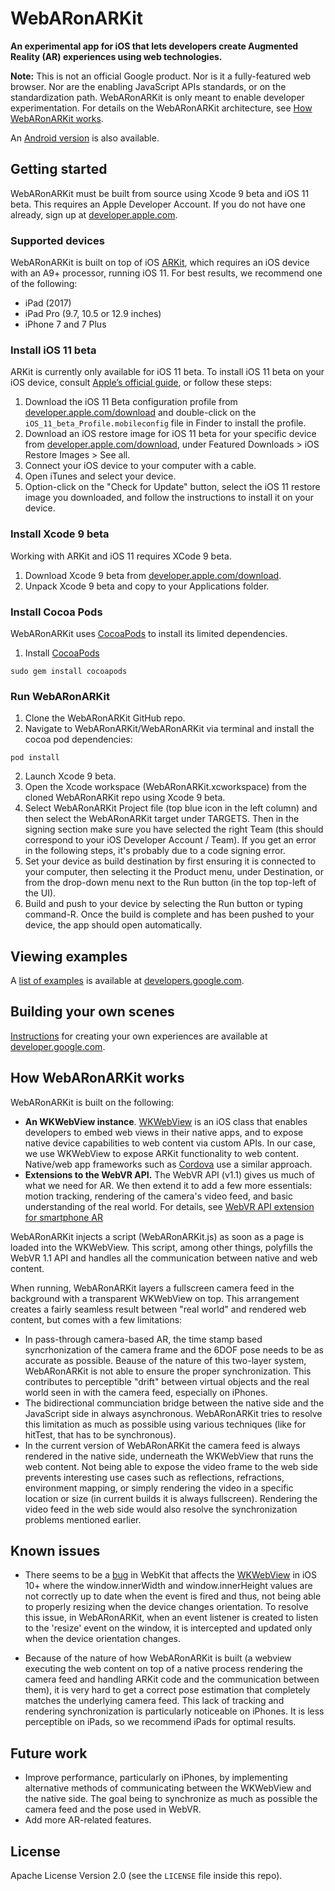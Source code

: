 # WebARonARKit

**An experimental app for iOS that lets developers create Augmented Reality (AR) experiences using web technologies.**

**Note:** This is not an official Google product. Nor is it a fully-featured web browser. Nor are the enabling JavaScript APIs standards, or on the standardization path. WebARonARKit is only meant to enable developer experimentation. For details on the WebARonARKit architecture, see [How WebARonARKit works](#HowWebARonARKitWorks).

An [Android version](https://github.com/google-ar/WebARonARCore) is also available.

## <a name="InstallingWebARonARKit">Getting started</a>
WebARonARKit must be built from source using Xcode 9 beta and iOS 11 beta. This requires an Apple Developer Account. If you do not have one already, sign up at [developer.apple.com](http://developer.apple.com).

### <a name="SupportedDevices">Supported devices</a>
WebARonARKit is built on top of iOS [ARKit](https://developer.apple.com/arkit/), which requires an iOS device with an A9+ processor, running iOS 11. For best results, we recommend one of the following:

+ iPad (2017)
+ iPad Pro (9.7, 10.5 or 12.9 inches)
+ iPhone 7 and 7 Plus

### <a name="InstalliOS11beta">Install iOS 11 beta</a>
ARKit is currently only available for iOS 11 beta. To install iOS 11 beta on your iOS device, consult [Apple’s official guide](https://developer.apple.com/support/beta-software/install-ios-beta/), or follow these steps:

1. Download the iOS 11 Beta configuration profile from [developer.apple.com/download](https://developer.apple.com/download/) and double-click on the `iOS_11_beta_Profile.mobileconfig` file in Finder to install the profile.
2. Download an iOS restore image for iOS 11 beta for your specific device from [developer.apple.com/download](https://developer.apple.com/download/), under Featured Downloads > iOS Restore Images > See all.
3. Connect your iOS device to your computer with a cable.
4. Open iTunes and select your device.
5. Option-click on the "Check for Update" button, select the iOS 11 restore image you downloaded, and follow the instructions to install it on your device.

### <a name="InstallXcode9beta">Install Xcode 9 beta</a>
Working with ARKit and iOS 11 requires XCode 9 beta.

1. Download Xcode 9 beta from [developer.apple.com/download](https://developer.apple.com/download/).
2. Unpack Xcode 9 beta and copy to your Applications folder.

### <a name="InstallCocoaPods">Install Cocoa Pods</a>
WebARonARKit uses [CocoaPods](https://cocoapods.org/) to install its limited dependencies.

1. Install [CocoaPods](https://guides.cocoapods.org/using/getting-started.html)
```
sudo gem install cocoapods
```

### <a name="RunWebARonARKit">Run WebARonARKit</a>
1. Clone the WebARonARKit GitHub repo.
2. Navigate to WebARonARKit/WebARonARKit via terminal and install the cocoa pod dependencies:
```
pod install
```
2. Launch Xcode 9 beta.
3. Open the Xcode workspace (WebARonARKit.xcworkspace) from the cloned WebARonARKit repo using Xcode 9 beta.
4. Select WebARonARKit Project file (top blue icon in the left column) and then select the WebARonARKit target under TARGETS. Then in the signing section make sure you have selected the right Team (this should correspond to your iOS Developer Account / Team). If you get an error in the following steps, it's probably due to a code signing error.
5. Set your device as build destination by first ensuring it is connected to your computer, then selecting it the Product menu, under Destination, or from the drop-down menu next to the Run button (in the top top-left of the UI).
6. Build and push to your device by selecting the Run button or typing command-R. Once the build is complete and has been pushed to your device, the app should open automatically.

## <a name="ViewingExamples">Viewing examples</a>
A [list of examples](https://developers.google.com/ar/develop/web/getting-started#examples) is available at [developers.google.com](https://developers.google.com/ar/develop/web/getting-started#examples).

## <a name="BuildingScenes">Building your own scenes</a>
[Instructions](https://developers.google.com/ar/develop/web/getting-started) for creating your own experiences are available at [developer.google.com](https://developers.google.com/ar/develop/web/getting-started).

## <a name="HowWebARonARKitWorks">How WebARonARKit works</a>

WebARonARKit is built on the following:

* **An WKWebView instance**. [WKWebView](https://developer.apple.com/documentation/webkit/wkwebview) is an iOS class that enables developers to embed web views in their native apps, and to expose native device capabilities to web content via custom APIs. In our case, we use WKWebView to expose ARKit functionality to web content. Native/web app frameworks such as [Cordova](https://cordova.apache.org/) use a similar approach.
* **Extensions to the WebVR API.** The WebVR API (v1.1) gives us much of what we need for AR. We then extend it to add a few more essentials: motion tracking, rendering of the camera's video feed, and basic understanding of the real world. For details, see [WebVR API extension for smartphone AR](https://github.com/google-ar/three.ar.js/blob/master/webvr_ar_extension.md)

WebARonARKit injects a script (WebARonARKit.js) as soon as a page is loaded into the WKWebView. This script, among other things, polyfills the WebVR 1.1 API and handles all the communication between native and web content.

When running, WebARonARKit layers a fullscreen camera feed in the background with a transparent WKWebView on top. This arrangement creates a fairly seamless result between "real world" and rendered web content, but comes with a few limitations:

* In pass-through camera-based AR, the time stamp based syncrhonization of the camera frame and the 6DOF pose needs to be as accurate as possible. Beause of the nature of this two-layer system, WebARonARKit is not able to ensure the proper synchronization. This contributes to perceptible "drift" between virtual objects and the real world seen in with the camera feed, especially on iPhones.
* The bidirectional communciation bridge between the native side and the JavaScript side in always asynchronous. WebARonARKit tries to resolve this limitation as much as possible using various techniques (like for hitTest, that has to be synchronous).
* In the current version of WebARonARKit the camera feed is always rendered in the native side, underneath the WKWebView that runs the web content. Not being able to expose the video frame to the web side prevents interesting use cases such as reflections, refractions, environment mapping, or simply rendering the video in a specific location or size (in current builds it is always fullscreen). Rendering the video feed in the web side would also resolve the synchronization problems mentioned earlier.

## <a name="KnownIssues">Known issues</a>
+ There seems to be a [bug](https://bugs.webkit.org/show_bug.cgi?id=170595) in WebKit that affects the [WKWebView](https://developer.apple.com/documentation/webkit/wkwebview) in iOS 10+ where the window.innerWidth and window.innerHeight values are not correctly up to date when the event is fired and thus, not being able to properly resizing when the device changes orientation. To resolve this issue, in WebARonARKit, when an event listener is created to listen to the 'resize' event on the window, it is intercepted and updated only when the device orientation changes.

+ Because of the nature of how WebARonARKit is built (a webview executing the web content on top of a native process rendering the camera feed and handling ARKit code and the communication between them), it is very hard to get a correct pose estimation that completely matches the underlying camera feed. This lack of tracking and rendering synchronization is particularly noticeable on iPhones. It is less perceptible on iPads, so we recommend iPads for optimal results.

## <a name="FutureWork">Future work</a>
+ Improve performance, particularly on iPhones, by implementing alternative methods of communicating between the WKWebView and the native side. The goal being to synchronize as much as possible the camera feed and the pose used in WebVR.
+ Add more AR-related features.

## <a name="License">License</a>
Apache License Version 2.0 (see the `LICENSE` file inside this repo).
